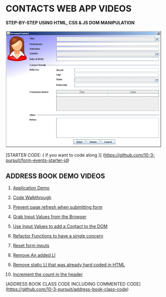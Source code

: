 # CONTACTS WEB APP VIDEOS

#### STEP-BY-STEP USING HTML, CSS & JS DOM MANIPULATION

<img src="./assets/desktop-addressbook.jpg" alt="CRUD" width="500">

[STARTER CODE: ( if you want to code along )]
(https://github.com/10-3-pursuit/form-events-starter-jd)

## ADDRESS BOOK DEMO VIDEOS

1. [Application Demo](https://drive.google.com/file/d/150zIUDqTt3mQk6TEcNgEH4NN0fVzc48h/view?usp=sharing)

1. [Code Walkthrough](https://drive.google.com/file/d/150zIUDqTt3mQk6TEcNgEH4NN0fVzc48h/view?usp=sharing)

1. [Prevent page refresh when submitting form](https://drive.google.com/file/d/1fVBlh8i8sYGYR3_x2YMWmn2MPkpmm1Qn/view?usp=sharing)

1. [Grab Input Values from the Browser](https://drive.google.com/file/d/17tVO-KeRpePQQ51Enn2LdUyFUAYCBGfd/view?usp=sharing)

1. [Use Input Values to add a Contact to the DOM](https://drive.google.com/file/d/1EZK4GuM2DvDAa8sXKiSIlMbX8HF2-XYS/view?usp=sharing)

1. [Refactor Functions to have a single concern](https://drive.google.com/file/d/1dplKaFbnjoRnjnYHgPfpJVdQTiHn7s_D/view?usp=sharing)

1. [Reset form inputs](https://drive.google.com/file/d/1XzTW4HSbQ3mHSLe-Y52gB_JCwhQyaqy3/view?usp=sharing)

1. [Remove An added LI](https://drive.google.com/file/d/1xTWXwQWuZJnDvQyUmDIRyzQEL3zu0-U9/view?usp=sharing)

1. [Remove static LI that was already hard coded in HTML](https://drive.google.com/file/d/1GdX0QCENYOmd8VoY0-96A7FKBj6WsoSx/view?usp=sharing)

1. [Increment the count in the header](https://drive.google.com/file/d/1oVttfZRCOrzZz8saII69U9dSxp8e-xtF/view?usp=sharing)

[ADDRESS BOOK CLASS CODE INCLUDING COMMENTED CODE]
(https://github.com/10-3-pursuit/address-book-class-code)
